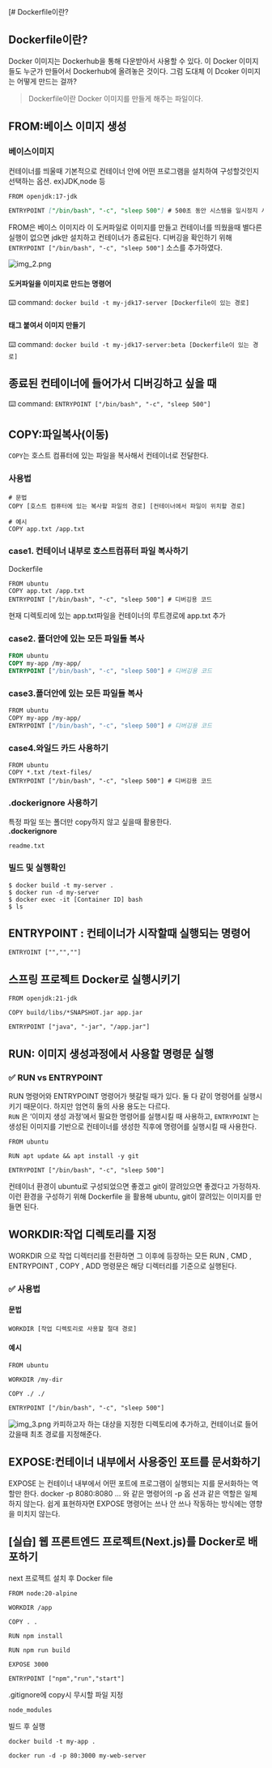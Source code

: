 [# Dockerfile이란?

## Dockerfile이란?
Docker 이미지는 Dockerhub을 통해 다운받아서 사용할 수 있다. 이 Docker 이미지들도 누군가 만들어서 Dockerhub에 올려놓은 것이다.
그럼 도대체 이 Dcoker 이미지는 어떻게 만드는 걸까?
> Dockerfile이란 Docker 이미지를 만들게 해주는 파일이다.

## FROM:베이스 이미지 생성

### 베이스이미지
컨테이너를 띄울때 기본적으로 컨테이너 안에 어떤 프로그램을 설치하여 구성할것인지 선택하는 옵션. ex)JDK,node 등

```markdown
FROM openjdk:17-jdk 

ENTRYPOINT ["/bin/bash", "-c", "sleep 500"] # 500초 동안 시스템을 일시정지 시키는 명령어
```
FROM은 베이스 이미지라 이 도커파일로 이미지를 만들고 컨테이너를 띄웠을때 별다른 실행이 없으면 jdk만 설치하고 컨테이너가 종료된다. 디버깅을 확인하기 위해 
`ENTRYPOINT ["/bin/bash", "-c", "sleep 500"]` 소스를 추가하였다. 

![img_2.png](img_2.png)
#### 도커파일을 이미지로 만드는 명령어
⌨️ command: `docker build -t my-jdk17-server [Dockerfile이 있는 경로]`
#### 태그 붙여서 이미지 만들기
⌨️ command: `docker build -t my-jdk17-server:beta [Dockerfile이 있는 경로]`

## 종료된 컨테이너에 들어가서 디버깅하고 싶을 때
⌨️ command: `ENTRYPOINT ["/bin/bash", "-c", "sleep 500"]`

## COPY:파일복사(이동)
`COPY`는 호스트 컴퓨터에 있는 파일을 복사해서 컨테이너로 전달한다.

### 사용법
```
# 문법
COPY [호스트 컴퓨터에 있는 복사할 파일의 경로] [컨테이너에서 파일이 위치할 경로]

# 예시
COPY app.txt /app.txt
```

### case1. 컨테이너 내부로 호스트컴퓨터 파일 복사하기
Dockerfile
```
FROM ubuntu
COPY app.txt /app.txt
ENTRYPOINT ["/bin/bash", "-c", "sleep 500"] # 디버깅용 코드
```
현재 디렉토리에 있는 app.txt파일을 컨테이너의 루트경로에 app.txt 추가

### case2. 폴더안에 있는 모든 파일들 복사
```Dockerfile
FROM ubuntu
COPY my-app /my-app/
ENTRYPOINT ["/bin/bash", "-c", "sleep 500"] # 디버깅용 코드
```

### case3.폴더안에 있는 모든 파일들 복사
```bash
FROM ubuntu
COPY my-app /my-app/
ENTRYPOINT ["/bin/bash", "-c", "sleep 500"] # 디버깅용 코드
```

### case4.와일드 카드 사용하기
```
FROM ubuntu
COPY *.txt /text-files/
ENTRYPOINT ["/bin/bash", "-c", "sleep 500"] # 디버깅용 코드
```
### .dockerignore 사용하기
특정 파일 또는 폴더만 copy하지 않고 싶을때 활용한다.  
**.dockerignore**
```
readme.txt
```

### 빌드 및 실행확인
```text
$ docker build -t my-server .
$ docker run -d my-server
$ docker exec -it [Container ID] bash
$ ls
```

## ENTRYPOINT : 컨테이너가 시작할때 실행되는 명령어
`ENTRYOINT ["","",""]`

## 스프링 프로젝트 Docker로 실행시키기 
```text
FROM openjdk:21-jdk

COPY build/libs/*SNAPSHOT.jar app.jar

ENTRYPOINT ["java", "-jar", "/app.jar"]
```

## RUN: 이미지 생성과정에서 사용할 명령문 실행
### ✅ RUN vs ENTRYPOINT  
RUN 명령어와 ENTRYPOINT 명령어가 헷갈릴 때가 있다. 둘 다 같이 명령어를 실행시키기 때문이다. 하지만 엄연히 둘의 사용 용도는 다르다.  
`RUN` 은 ‘이미지 생성 과정’에서 필요한 명령어를 실행시킬 때 사용하고, `ENTRYPOINT` 는 생성된 이미지를 기반으로 컨테이너를 생성한 직후에 명령어를 실행시킬 때 사용한다.

```
FROM ubuntu

RUN apt update && apt install -y git

ENTRYPOINT ["/bin/bash", "-c", "sleep 500"]
```
컨테이너 환경이 ubuntu로 구성되었으면 좋겠고 git이 깔려있으면 좋겠다고 가정하자. 이런 환경을 구성하기 위해 Dockerfile 을 활용해 ubuntu, git이 깔려있는 이미지를 만들면 된다. 

## WORKDIR:작업 디렉토리를 지정
WORKDIR 으로 작업 디렉터리를 전환하면 그 이후에 등장하는 모든 RUN , CMD , ENTRYPOINT , COPY , ADD 명령문은 해당 디렉터리를 기준으로
실행된다. 

### ✅ 사용법
#### 문법
`WORKDIR [작업 디렉토리로 사용할 절대 경로]`
#### 예시
```
FROM ubuntu

WORKDIR /my-dir

COPY ./ ./

ENTRYPOINT ["/bin/bash", "-c", "sleep 500"]
```
![img_3.png](img_3.png)
카피하고자 하는 대상을 지정한 디렉토리에 추가하고, 컨테이너로 들어갔을때 최초 경로를 지정해준다.

## EXPOSE:컨테이너 내부에서 사용중인 포트를 문서화하기
EXPOSE 는 컨테이너 내부에서 어떤 포트에 프로그램이 실행되는 지를 문서화하는 역할만 한다. docker -p 8080:8080 … 와 같은 명령어의 -p 옵
션과 같은 역할은 일체 하지 않는다. 쉽게 표현하자면 EXPOSE 명령어는 쓰나 안 쓰나 작동하는 방식에는 영향을 미치지 않는다. 


## [실습] 웹 프론트엔드 프로젝트(Next.js)를 Docker로 배포하기
next 프로젝트 설치 후 Docker file
```
FROM node:20-alpine

WORKDIR /app

COPY . .

RUN npm install

RUN npm run build

EXPOSE 3000

ENTRYPOINT ["npm","run","start"]
```
.gitignore에 copy시 무시할 파일 지정
```
node_modules
```
빌드 후 실행
```
docker build -t my-app .

docker run -d -p 80:3000 my-web-server
```
